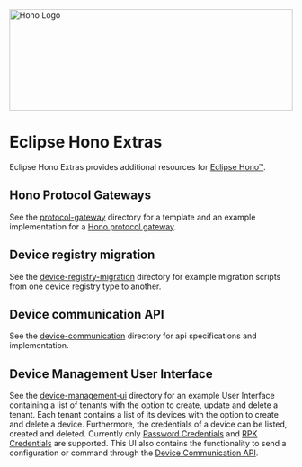 <a href="https://eclipse.org/hono/">
  <img src="https://www.eclipse.org/hono/img/HONO-Logo_Bild-Wort_quer-s-310x120px.svg" alt="Hono Logo" width="100%" height="180">
</a>

# Eclipse Hono Extras

Eclipse Hono Extras provides additional resources for [Eclipse Hono&trade;](https://www.eclipse.org/hono).

## Hono Protocol Gateways

See the [protocol-gateway](protocol-gateway) directory for a template and an example implementation for
a [Hono protocol gateway](https://www.eclipse.org/hono/docs/concepts/connecting-devices/#connecting-via-a-protocol-gateway).

## Device registry migration

See the [device-registry-migration](device-registry-migration) directory for example migration scripts from one device
registry type to another.

## Device communication API

See the [device-communication](device-communication) directory for api specifications and implementation.


## Device Management User Interface

See the [device-management-ui](device-management-ui) directory for an example User Interface containing a list
of tenants with the option to create, update and delete a tenant. Each tenant contains a list of its devices with the
option to create and delete a device. Furthermore, the credentials of a device can be listed, created and deleted.
Currently only [Password Credentials](https://www.eclipse.org/hono/docs/concepts/device-identity/#usernamepassword-based-authentication)
and [RPK Credentials](https://www.eclipse.org/hono/docs/concepts/device-identity/#json-web-token-based-authentication)
are supported. This UI also contains the functionality to send a configuration or command through the [Device Communication API](device-communication).



